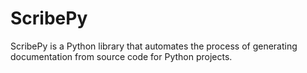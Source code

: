 # ScribePy
ScribePy is a Python library that automates the process of generating documentation from source code for Python projects.
